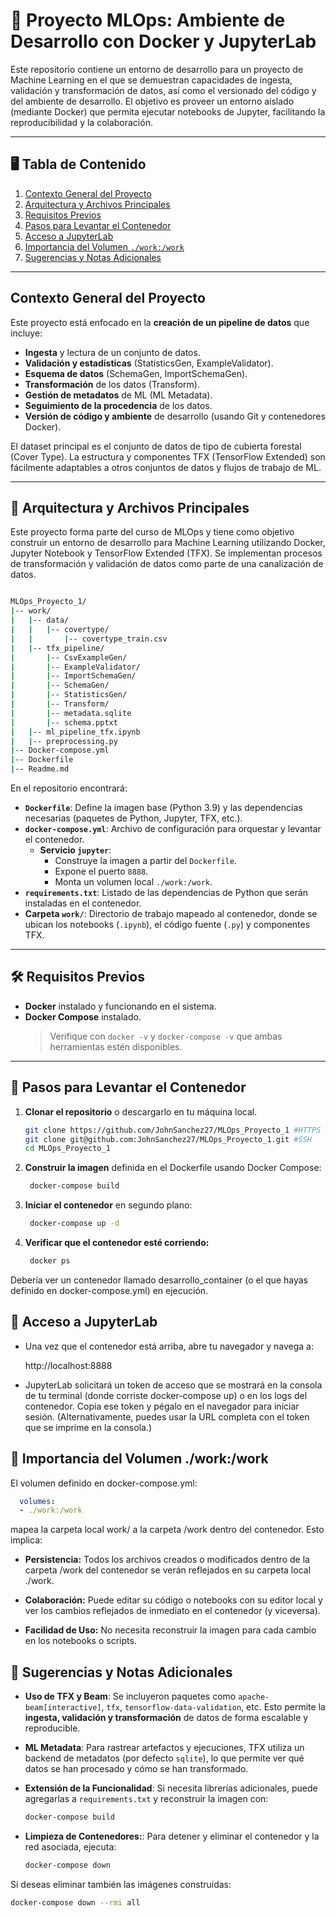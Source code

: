 # 📌 Proyecto MLOps: Ambiente de Desarrollo con Docker y JupyterLab

Este repositorio contiene un entorno de desarrollo para un proyecto de Machine Learning en el que se demuestran capacidades de ingesta, validación y transformación de datos, así como el versionado del código y del ambiente de desarrollo. El objetivo es proveer un entorno aislado (mediante Docker) que permita ejecutar notebooks de Jupyter, facilitando la reproducibilidad y la colaboración.

---

## 🖥 Tabla de Contenido

1. [Contexto General del Proyecto](#contexto-general-del-proyecto)
2. [Arquitectura y Archivos Principales](#arquitectura-y-archivos-principales)
3. [Requisitos Previos](#requisitos-previos)
4. [Pasos para Levantar el Contenedor](#pasos-para-levantar-el-contenedor)
5. [Acceso a JupyterLab](#acceso-a-jupyterlab)
6. [Importancia del Volumen `./work:/work`](#importancia-del-volumen-workwork)
7. [Sugerencias y Notas Adicionales](#sugerencias-y-notas-adicionales)

---

## Contexto General del Proyecto

Este proyecto está enfocado en la **creación de un pipeline de datos** que incluye:


- **Ingesta** y lectura de un conjunto de datos.
- **Validación y estadísticas** (StatisticsGen, ExampleValidator).
- **Esquema de datos** (SchemaGen, ImportSchemaGen).
- **Transformación** de los datos (Transform).
- **Gestión de metadatos** de ML (ML Metadata).
- **Seguimiento de la procedencia** de los datos.
- **Versión de código y ambiente** de desarrollo (usando Git y contenedores Docker).

El dataset principal es el conjunto de datos de tipo de cubierta forestal (Cover Type). La estructura y componentes TFX (TensorFlow Extended) son fácilmente adaptables a otros conjuntos de datos y flujos de trabajo de ML.

---

## 📂 Arquitectura y Archivos Principales

Este proyecto forma parte del curso de MLOps y tiene como objetivo construir un entorno de desarrollo para Machine Learning utilizando Docker, Jupyter Notebook y TensorFlow Extended (TFX). Se implementan procesos de transformación y validación de datos como parte de una canalización de datos.

```bash

MLOps_Proyecto_1/
|-- work/
|   |-- data/
|   |   |-- covertype/
|   |       |-- covertype_train.csv
|   |-- tfx_pipeline/
|       |-- CsvExampleGen/
|       |-- ExampleValidator/
|       |-- ImportSchemaGen/
|       |-- SchemaGen/
|       |-- StatisticsGen/
|       |-- Transform/
|       |-- metadata.sqlite
|       |-- schema.pptxt
|   |-- ml_pipeline_tfx.ipynb
|   |-- preprocessing.py
|-- Docker-compose.yml
|-- Dockerfile
|-- Readme.md

```

En el repositorio encontrará:

- **`Dockerfile`**: Define la imagen base (Python 3.9) y las dependencias necesarias (paquetes de Python, Jupyter, TFX, etc.).
- **`docker-compose.yml`**: Archivo de configuración para orquestar y levantar el contenedor.  
  - **Servicio `jupyter`**:
    - Construye la imagen a partir del `Dockerfile`.
    - Expone el puerto `8888`.
    - Monta un volumen local `./work:/work`.
- **`requirements.txt`**: Listado de las dependencias de Python que serán instaladas en el contenedor.
- **Carpeta `work/`**: Directorio de trabajo mapeado al contenedor, donde se ubican los notebooks (`.ipynb`), el código fuente (`.py`) y componentes TFX.

---

## 🛠 Requisitos Previos

- **Docker** instalado y funcionando en el sistema.
- **Docker Compose** instalado.  
  > Verifique con `docker -v` y `docker-compose -v` que ambas herramientas estén disponibles.

---

## 🚀 Pasos para Levantar el Contenedor

1. **Clonar el repositorio** o descargarlo en tu máquina local.
   ```bash
   git clone https://github.com/JohnSanchez27/MLOps_Proyecto_1 #HTTPS
   git clone git@github.com:JohnSanchez27/MLOps_Proyecto_1.git #SSH
   cd MLOps_Proyecto_1


2. **Construir la imagen** definida en el Dockerfile usando Docker Compose:
   ```bash
    docker-compose build

3. **Iniciar el contenedor** en segundo plano:
   ```bash
    docker-compose up -d

4. **Verificar que el contenedor esté corriendo:**
   ```bash
    docker ps
   ```
  
  Debería ver un contenedor llamado desarrollo_container (o el que hayas definido en docker-compose.yml) en ejecución.

## 🎨  Acceso a JupyterLab

- Una vez que el contenedor está arriba, abre tu navegador y navega a:

    http://localhost:8888

- JupyterLab solicitará un token de acceso que se mostrará en la consola de tu terminal (donde corriste docker-compose up) o en los logs del contenedor. Copia ese token y pégalo en el navegador para iniciar sesión. (Alternativamente, puedes usar la URL completa con el token que se imprime en la consola.)


## 💾 Importancia del Volumen ./work:/work

El volumen definido en docker-compose.yml:

```yml
  volumes:
  - ./work:/work
```
mapea la carpeta local work/ a la carpeta /work dentro del contenedor. Esto implica:

- **Persistencia:** Todos los archivos creados o modificados dentro de la carpeta /work del contenedor se verán reflejados en su carpeta local ./work.

- **Colaboración:** Puede editar su código o notebooks con su editor local y ver los cambios reflejados de inmediato en el contenedor (y viceversa).

- **Facilidad de Uso:** No necesita reconstruir la imagen para cada cambio en los notebooks o scripts.

## 🔗 Sugerencias y Notas Adicionales

- **Uso de TFX y Beam**: Se incluyeron paquetes como `apache-beam[interactive]`, `tfx`, `tensorflow-data-validation`, etc. Esto permite la **ingesta, validación y transformación** de datos de forma escalable y reproducible.

- **ML Metadata**: Para rastrear artefactos y ejecuciones, TFX utiliza un backend de metadatos (por defecto `sqlite`), lo que permite ver qué datos se han procesado y cómo se han transformado.

- **Extensión de la Funcionalidad**: Si necesita librerías adicionales, puede agregarlas a `requirements.txt` y reconstruir la imagen con:
  ```bash
  docker-compose build

- **Limpieza de Contenedores:**: Para detener y eliminar el contenedor y la red asociada, ejecuta:
  ```bash
  docker-compose down

Si deseas eliminar también las imágenes construidas:
  ```bash
  docker-compose down --rmi all
  ```
